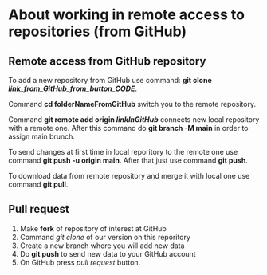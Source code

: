 # About working in remote access to repositories (from GitHub)

## Remote access from GitHub repository

To add a new repository from GitHub use command: **git clone _link_from_GitHub_from_button_CODE_**. 

Command **cd folderNameFromGitHub** switch you to the remote repository.

Command **git remote add origin _linkInGitHub_** connects new local repository with a remote one. After this command do **git branch -M main** in order to assign main brunch.

To send changes at first time in local reporitory to the remote one use command **git push -u origin main**. After that just use command **git push**. 

To download data from remote repository and merge it with local one use command **git pull**. 

## Pull request

1. Make **fork** of repository of interest at GitHub
2. Command _git clone_ of our version on this reporitory
3.  Create a new branch where you will add new data
4.  Do **git push** to send new data to your GitHub account
5.  On GitHub press _pull request_ button. 
